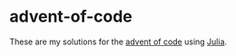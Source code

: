 # advent-of-code

These are my solutions for the [advent of code](https://adventofcode.com/) using [Julia](https://julialang.org/).
